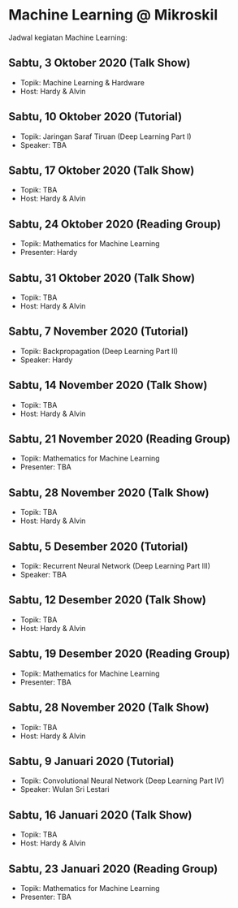 # Machine Learning @ Mikroskil
Jadwal kegiatan Machine Learning:

## Sabtu, 3 Oktober 2020 (Talk Show)
- Topik: Machine Learning & Hardware
- Host: Hardy & Alvin

## Sabtu, 10 Oktober 2020 (Tutorial)
- Topik: Jaringan Saraf Tiruan (Deep Learning Part I)
- Speaker: TBA

## Sabtu, 17 Oktober 2020 (Talk Show)
- Topik: TBA
- Host: Hardy & Alvin


## Sabtu, 24 Oktober 2020 (Reading Group)
- Topik: Mathematics for Machine Learning
- Presenter: Hardy

## Sabtu, 31 Oktober 2020 (Talk Show)
- Topik: TBA
- Host: Hardy & Alvin

## Sabtu, 7 November 2020 (Tutorial)
- Topik: Backpropagation (Deep Learning Part II)
- Speaker: Hardy

## Sabtu, 14 November 2020 (Talk Show)
- Topik: TBA
- Host: Hardy & Alvin


## Sabtu, 21 November 2020 (Reading Group)
- Topik: Mathematics for Machine Learning
- Presenter: TBA

## Sabtu, 28 November 2020 (Talk Show)
- Topik: TBA
- Host: Hardy & Alvin

## Sabtu, 5 Desember 2020 (Tutorial)
- Topik: Recurrent Neural Network (Deep Learning Part III)
- Speaker: TBA

## Sabtu, 12 Desember 2020 (Talk Show)
- Topik: TBA
- Host: Hardy & Alvin


## Sabtu, 19 Desember 2020 (Reading Group)
- Topik: Mathematics for Machine Learning
- Presenter: TBA

## Sabtu, 28 November 2020 (Talk Show)
- Topik: TBA
- Host: Hardy & Alvin

## Sabtu, 9 Januari 2020 (Tutorial)
- Topik: Convolutional Neural Network (Deep Learning Part IV)
- Speaker: Wulan Sri Lestari

## Sabtu, 16 Januari 2020 (Talk Show)
- Topik: TBA
- Host: Hardy & Alvin


## Sabtu, 23 Januari  2020 (Reading Group)
- Topik: Mathematics for Machine Learning
- Presenter: TBA
